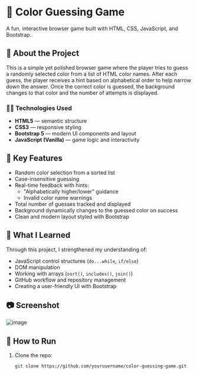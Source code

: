 # 🎨 Color Guessing Game

A fun, interactive browser game built with HTML, CSS, JavaScript, and Bootstrap.

## 🚀 About the Project

This is a simple yet polished browser game where the player tries to guess a randomly selected color from a list of HTML color names. After each guess, the player receives a hint based on alphabetical order to help narrow down the answer. Once the correct color is guessed, the background changes to that color and the number of attempts is displayed.

### 👨‍💻 Technologies Used

- **HTML5** — semantic structure
- **CSS3** — responsive styling
- **Bootstrap 5** — modern UI components and layout
- **JavaScript (Vanilla)** — game logic and interactivity

## 🎯 Key Features

- Random color selection from a sorted list
- Case-insensitive guessing
- Real-time feedback with hints:
  - "Alphabetically higher/lower" guidance
  - Invalid color name warnings
- Total number of guesses tracked and displayed
- Background dynamically changes to the guessed color on success
- Clean and modern layout styled with Bootstrap

## 🧠 What I Learned

Through this project, I strengthened my understanding of:
- JavaScript control structures (`do...while`, `if/else`)
- DOM manipulation
- Working with arrays (`sort()`, `includes()`, `join()`)
- GitHub workflow and repository management
- Creating a user-friendly UI with Bootstrap

## 📷 Screenshot

![image](https://github.com/user-attachments/assets/aaa201dc-f748-4ad9-b021-dfb9af8f86d6)




## 📁 How to Run

1. Clone the repo:

   ```bash
   git clone https://github.com/yourusername/color-guessing-game.git
